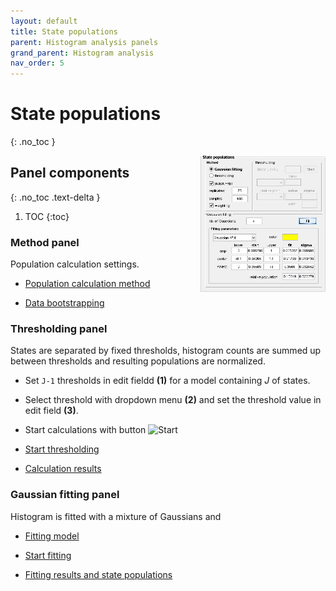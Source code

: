 ```yaml
---
layout: default
title: State populations
parent: Histogram analysis panels
grand_parent: Histogram analysis
nav_order: 5
---
```


# State populations
{: .no_toc }

<a href="../../assets/images/HA-panel-state-populations.png"><img src="../../assets/images/HA-panel-state-populations.png" style="float:right; max-width: 200px; margin-left: 15px;"/></a>

## Panel components
{: .no_toc .text-delta }

1. TOC
{:toc}


### Method panel

Population calculation settings.

* <u>Population calculation method</u>

* <u>Data bootstrapping</u>


### Thresholding panel

States are separated by fixed thresholds, histogram counts are summed up between thresholds and resulting populations are normalized.

* Set `J-1` thresholds in edit fieldd **(1)** for a model containing *J* of states.
* Select threshold with dropdown menu **(2)** and set the threshold value in edit field **(3)**.
* Start calculations with button ![Start](../../assets/images/but-HA-start.png)
* <u>Start thresholding</u>

* <u>Calculation results</u>


### Gaussian fitting panel

Histogram is fitted with a mixture of Gaussians and 

* <u>Fitting model</u>

* <u>Start fitting</u>

* <u>Fitting results and state populations</u>


